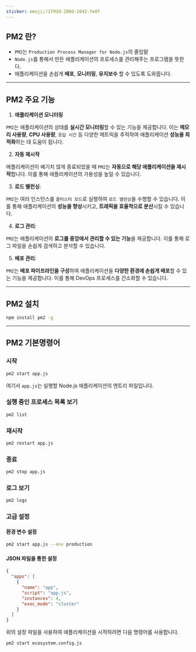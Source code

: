 ```yaml
---
sticker: emoji//1f93d-200d-2642-fe0f
---
```

## **PM2** 란?
- `PM2`는 `Production Process Manager for Node.js`의 줄임말
- `Node.js`를 통해서 만든 애플리케이션의 프로세스를 관리해주는 프로그램을 뜻한다. 
- 애플리케이션을 손쉽게 **배포**, **모니터링**, **유지보수** 할 수 있도록 도와줍니다. 

---

## PM2 주요 기능

1. **애플리케이션 모니터링**

`PM2`는 애플리케이션의 상태를 **실시간 모니터링**할 수 있는 기능을 제공합니다. 이는 **메모리 사용량**, **CPU 사용량**, `응답 시간` 등 다양한 메트릭을 추적하여 애플리케이션 **성능을 최적화**하는 데 도움이 됩니다.

2. **자동 재시작**

애플리케이션이 예기치 않게 종료되었을 때 `PM2`는 **자동으로 해당 애플리케이션을 재시작**합니다. 이를 통해 애플리케이션의 가용성을 높일 수 있습니다.

3. **로드 밸런싱**:

`PM2`는 여러 인스턴스를 `클러스터 모드`로 실행하여 `로드 밸런싱`을 수행할 수 있습니다. 이를 통해 애플리케이션의 **성능을 향상**시키고, **트래픽을 효율적으로 분산**시킬 수 있습니다.

4. **로그 관리**:

`PM2`는 애플리케이션의 **로그를 중앙에서 관리할 수 있는 기능**을 제공합니다. 이를 통해 로그 파일을 손쉽게 검색하고 분석할 수 있습니다.

5. **배포 관리**:

`PM2`는 **배포 파이프라인을 구성**하여 애플리케이션을 **다양한 환경에 손쉽게 배포**할 수 있는 기능을 제공합니다. 이를 통해 DevOps 프로세스를 간소화할 수 있습니다.

---
  
## PM2 설치 

```bash
npm install pm2 -g
```

---

## PM2 기본명령어

### 시작

```bash
pm2 start app.js
```

여기서 `app.js`는 실행할 Node.js 애플리케이션의 엔트리 파일입니다.

### 실행 중인 프로세스 목록 보기

```bash
pm2 list
```

### 재시작

```bash
pm2 restart app.js
```

### 종료

```bash
pm2 stop app.js
```

### 로그 보기

```bash
pm2 logs
```

### 고급 설정

#### 환경 변수 설정

```bash
pm2 start app.js --env production
```

#### JSON 파일을 통한 설정

```json
{
  "apps": [
    {
      "name": "app",
      "script": "app.js",
      "instances": 4,
      "exec_mode": "cluster"
    }
  ]
}
```

위의 설정 파일을 사용하여 애플리케이션을 시작하려면 다음 명령어를 사용합니다.

```bash
pm2 start ecosystem.config.js
```